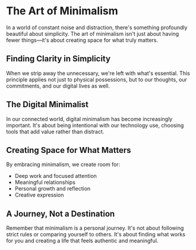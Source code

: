 # The Art of Minimalism

In a world of constant noise and distraction, there's something profoundly beautiful about simplicity. The art of minimalism isn't just about having fewer things—it's about creating space for what truly matters.

## Finding Clarity in Simplicity

When we strip away the unnecessary, we're left with what's essential. This principle applies not just to physical possessions, but to our thoughts, our commitments, and our digital lives as well.

## The Digital Minimalist

In our connected world, digital minimalism has become increasingly important. It's about being intentional with our technology use, choosing tools that add value rather than distract.

## Creating Space for What Matters

By embracing minimalism, we create room for:
- Deep work and focused attention
- Meaningful relationships
- Personal growth and reflection
- Creative expression

## A Journey, Not a Destination

Remember that minimalism is a personal journey. It's not about following strict rules or comparing yourself to others. It's about finding what works for you and creating a life that feels authentic and meaningful. 